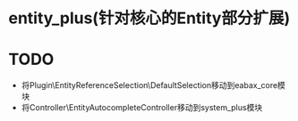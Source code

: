 entity_plus(针对核心的Entity部分扩展)
===================================

# TODO

* 将Plugin\EntityReferenceSelection\DefaultSelection移动到eabax_core模块
* 将Controller\EntityAutocompleteController移动到system_plus模块
